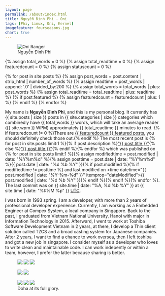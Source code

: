 ```yaml
---
layout: page
permalink: /about/index.html
title: Nguyễn Đình Phi - Oni
tags: [Phi, Linux, Oni, Kernel]
imagefeature: fourseasons.jpg
chart: true
---
```

<figure>
  <img src="{{ site.url }}/images/hmfaysal.jpg" alt="Oni Ranger">
  <figcaption>Nguyễn Đình Phi</figcaption>
</figure>

{% assign total_words = 0 %}
{% assign total_readtime = 0 %}
{% assign featuredcount = 0 %}
{% assign statuscount = 0 %}

{% for post in site.posts %}
    {% assign post_words = post.content | strip_html | number_of_words %}
    {% assign readtime = post_words | append: '.0' | divided_by:200 %}
    {% assign total_words = total_words | plus: post_words %}
    {% assign total_readtime = total_readtime | plus: readtime %}
    {% if post.featured %}
    {% assign featuredcount = featuredcount | plus: 1 %}
    {% endif %}
{% endfor %}


My name is **Nguyễn Đình Phi**, and this is my personal blog. It currently has {{ site.posts | size }} posts in {{ site.categories | size }} categories which combinedly have {{ total_words }} words, which will take an average reader ({{ site.wpm }} WPM) approximately <span class="time">{{ total_readtime }}</span> minutes to read. {% if featuredcount != 0 %}There are <a href="{{ site.url }}/featured">{{ featuredcount }} featured posts</a>, you should definitely check those out.{% endif %} The most recent post is {% for post in site.posts limit:1 %}{% if post.description %}<a href="{{ site.url }}{{ post.url }}" title="{{ post.description }}">"{{ post.title }}"</a>{% else %}<a href="{{ site.url }}{{ post.url }}" title="{{ post.description }}" title="Read more about {{ post.title }}">"{{ post.title }}"</a>{% endif %}{% endfor %} which was published on {% for post in site.posts limit:1 %}{% assign modifiedtime = post.modified | date: "%Y%m%d" %}{% assign posttime = post.date | date: "%Y%m%d" %}<time datetime="{{ post.date | date_to_xmlschema }}" class="post-time">{{ post.date | date: "%d %b %Y" }}</time>{% if post.modified %}{% if modifiedtime != posttime %} and last modified on <time datetime="{{ post.modified | date: "%Y-%m-%d" }}" itemprop="dateModified">{{ post.modified | date: "%d %b %Y" }}</time>{% endif %}{% endif %}{% endfor %}. The last commit was on {{ site.time | date: "%A, %d %b %Y" }} at {{ site.time | date: "%I:%M %p" }} [UTC](http://en.wikipedia.org/wiki/Coordinated_Universal_Time "Temps Universel Coordonné").

I was born in 1993 spring. I am a developer, with more than 2 years of professional developer experience. Currently, I am working as a Embedded Engineer at Compex System, a local company in Singapore. Back to the past, I graduated from Vietnam National University, Hanoi with major in Information Technology in 2015. Afterward, I went to work at Toshiba Software Development Vietnam in 2 years, at there, I develop a Thin client solution called TZCS and a broad casting system for Japanese companies. After 2 years, I want to find a chance to work oversea, then I left toshiba and got a new job in singapore. I consider myself as a developer who loves to write clean and maintainable code. I can work indepently or within a team, however, I prefer the latter because sharing is better.

<figure class="third">
	<a href="{{ site.url }}/images/about/1.jpg"><img src="{{ site.url }}/images/about/1.jpg"></a>
	<a href="{{ site.url }}/images/about/2.jpg"><img src="{{ site.url }}/images/about/2.JPG"></a>
	<a href="{{ site.url }}/images/about/3.jpg"><img src="{{ site.url }}/images/about/3.JPG"></a>
</figure>
<figure class="half">
	<a href="{{ site.url }}/images/about/4.jpg"><img src="{{ site.url }}/images/about/4.JPG"></a>
	<a href="{{ site.url }}/images/about/5.jpg"><img src="{{ site.url }}/images/about/5.JPG"></a>
</figure>
<figure class="third">
	<a href="{{ site.url }}/images/about/6.jpg"><img src="{{ site.url }}/images/about/6.JPG"></a>
	<a href="{{ site.url }}/images/about/7.jpg"><img src="{{ site.url }}/images/about/7.JPG"></a>
	<a href="{{ site.url }}/images/about/8.jpg"><img src="{{ site.url }}/images/about/8.JPG"></a>
	<figcaption>Doha at its full glory.</figcaption>
</figure>